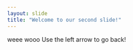 ```yaml
---
layout: slide
title: "Welcome to our second slide!"
---
```

weee wooo
Use the left arrow to go back!
